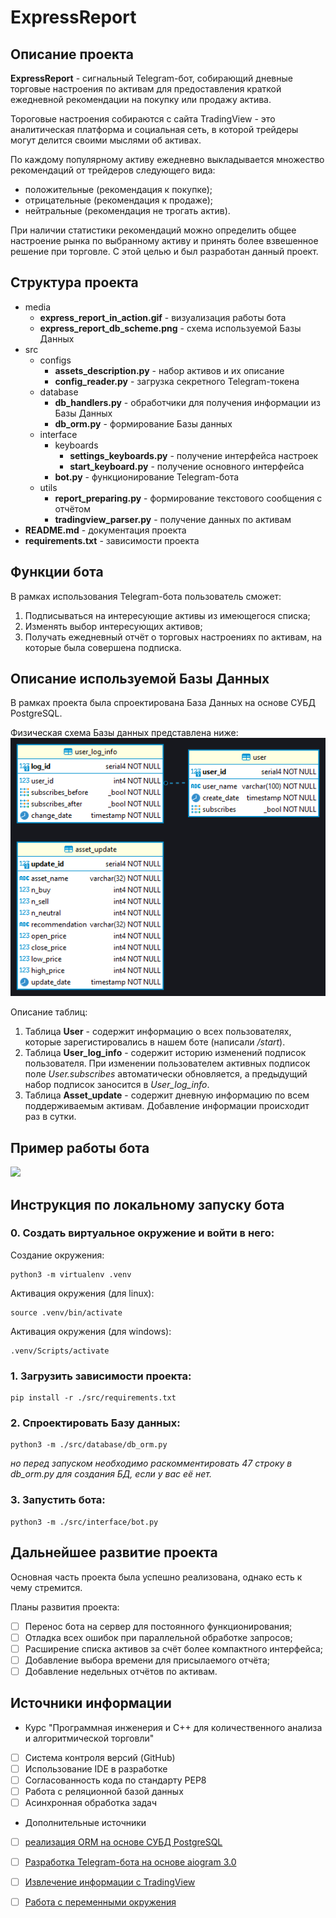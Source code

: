 # ExpressReport

## Описание проекта
**ExpressReport** - сигнальный Telegram-бот, собирающий дневные торговые настроения
по активам для предоставления краткой ежедневной рекомендации на покупку или продажу актива.

Тороговые настроения собираются с сайта TradingView - это аналитическая платформа и
социальная сеть, в которой трейдеры могут делится своими мыслями об активах.

По каждому популярному активу ежедневно выкладывается множество рекомендаций от трейдеров следующего вида:​
- положительные (рекомендация к покупке);
- отрицательные (рекомендация к продаже);
- нейтральные (рекомендация не трогать актив).

При наличии статистики рекомендаций можно определить общее настроение рынка по выбранному активу и принять более взвешенное решение при торговле.
С этой целью и был разработан данный проект.​

## Структура проекта

- media
  - **express_report_in_action.gif** - визуализация работы бота
  - **express_report_db_scheme.png** - схема используемой Базы Данных
- src
  - configs
    - **assets_description.py** - набор активов и их описание
    - **config_reader.py** - загрузка секретного Telegram-токена
  - database
    - **db_handlers.py** - обработчики для получения информации из Базы Данных 
    - **db_orm.py** - формирование Базы данных
  - interface
    - keyboards
      - **settings_keyboards.py** - получение интерфейса настроек
      - **start_keyboard.py** - получение основного интерфейса
    - **bot.py** - функционирование Telegram-бота
  - utils
    - **report_preparing.py** - формирование текстового сообщения с отчётом
    - **tradingview_parser.py** - получение данных по активам
- **README.md** - документация проекта
- **requirements.txt** - зависимости проекта

## Функции бота
В рамках использования Telegram-бота пользователь сможет:
1. Подписываться на интересующие активы из имеющегося списка;
2. Изменять выбор интересующих активов;
3. Получать ежедневный отчёт о торговых настроениях по активам, на которые была совершена подписка.
   
## Описание используемой Базы Данных
В рамках проекта была спроектирована База Данных на основе СУБД PostgreSQL.

Физическая схема Базы данных представлена ниже:
![](./media/express_report_db_scheme.png)

Описание таблиц:
1. Таблица **User** - содержит информацию о всех пользователях, которые зарегистировались в нашем боте (написали _/start_).
2. Таблица **User_log_info** - содержит историю изменений подписок пользователя. При изменении пользователем активных подписок поле _User.subscribes_ автоматически обновляется, а предыдущий набор подписок заносится в _User_log_info_.
3. Таблица **Asset_update** - содержит дневную информацию по всем поддерживаемым активам. Добавление информации происходит раз в сутки. 

## Пример работы бота

![](./media/express_report_in_action.gif)


## Инструкция по локальному запуску бота


### 0. Создать виртуальное окружение и войти в него:

Создание окружения:
```
python3 -m virtualenv .venv
```
Активация окружения (для linux):
```
source .venv/bin/activate
```
Активация окружения (для windows):
```
.venv/Scripts/activate
```
### 1. Загрузить зависимости проекта:
```
pip install -r ./src/requirements.txt 
```

### 2. Спроектировать Базу данных:
```
python3 -m ./src/database/db_orm.py
```
_но перед запуском необходимо раскомментировать 47 строку в db_orm.py для создания БД, если у вас её нет._

### 3. Запустить бота:
```
python3 -m ./src/interface/bot.py
```

## Дальнейшее развитие проекта

Основная часть проекта была успешно реализована, однако есть к чему стремится.

Планы развития проекта:
- [ ] Перенос бота на сервер для постоянного функционирования;
- [ ] Отладка всех ошибок при параллельной обработке запросов;
- [ ] Расширение списка активов за счёт более компактного интерфейса;
- [ ] Добавление выбора времени для присылаемого отчёта;
- [ ] Добавление недельных отчётов по активам.

## Источники информации

- Курс "Программная инженерия и C++ для количественного анализа и алгоритмической торговли"
- [ ] Система контроля версий (GitHub)
- [ ] Использование IDE в разработке
- [ ] Согласованность кода по стандарту PEP8
- [ ] Работа с реляционной базой данных
- [ ] Асинхронная обработка задач
- Дополнительные источники
- [ ] [реализация ORM на основе СУБД PostgreSQL](https://docs.sqlalchemy.org/en/20/orm/)

- [ ] [Разработка Telegram-бота на основе aiogram 3.0](https://docs.aiogram.dev/en/latest/)

- [ ] [Извлечение информации с TradingView](https://python-tradingview-ta.readthedocs.io/en/latest/)

- [ ] [Работа с переменными окружения](https://habr.com/ru/articles/472674/)
